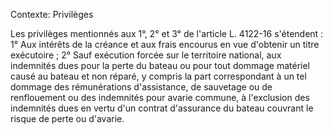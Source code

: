 Contexte: Privilèges

Les privilèges mentionnés aux 1°, 2° et 3° de l'article L. 4122-16 s'étendent : 1° Aux intérêts de la créance et aux frais encourus en vue d'obtenir un titre exécutoire ; 2° Sauf exécution forcée sur le territoire national, aux indemnités dues pour la perte du bateau ou pour tout dommage matériel causé au bateau et non réparé, y compris la part correspondant à un tel dommage des rémunérations d'assistance, de sauvetage ou de renflouement ou des indemnités pour avarie commune, à l'exclusion des indemnités dues en vertu d'un contrat d'assurance du bateau couvrant le risque de perte ou d'avarie.